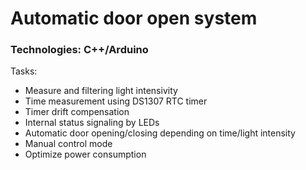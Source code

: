 # Automatic door open system
### Technologies: C++/Arduino

Tasks: 
- Measure and filtering light intensivity
- Time measurement using DS1307 RTC timer
- Timer drift compensation
- Internal status signaling by LEDs
- Automatic door opening/closing depending on time/light intensity
- Manual control mode
- Optimize power consumption
